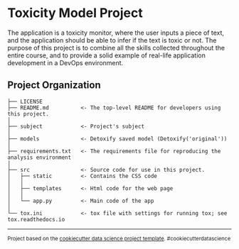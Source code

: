 Toxicity Model Project
==============================

The application is a toxicity monitor, where the user inputs a piece of text, and the application should be able to infer if the text is toxic or not. The purpose of this project is to combine all the skills collected throughout the entire course, and to provide a solid example of real-life application development in a DevOps environment.

Project Organization
------------

    ├── LICENSE
    ├── README.md          <- The top-level README for developers using this project.
    │
    ├── subject            <- Project's subject
    │
    ├── models             <- Detoxify saved model (Detoxify('original'))
    │
    ├── requirements.txt   <- The requirements file for reproducing the analysis environment
    │
    ├── src                <- Source code for use in this project.
    │   ├── static         <- Contains the CSS code
    │   │
    │   ├── templates      <- Html code for the web page
    │   │
    │   └── app.py         <- Main code of the app
    │
    └── tox.ini            <- tox file with settings for running tox; see tox.readthedocs.io


--------

<p><small>Project based on the <a target="_blank" href="https://drivendata.github.io/cookiecutter-data-science/">cookiecutter data science project template</a>. #cookiecutterdatascience</small></p>
